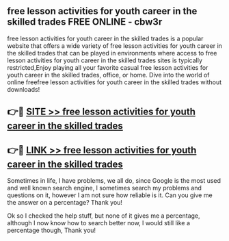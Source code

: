 ## free lesson activities for youth career in the skilled trades FREE ONLINE - cbw3r

free lesson activities for youth career in the skilled trades is a popular website that offers a wide variety of free lesson activities for youth career in the skilled trades that can be played in environments where access to free lesson activities for youth career in the skilled trades sites is typically restricted,Enjoy playing all your favorite casual free lesson activities for youth career in the skilled trades, office, or home. Dive into the world of online freefree lesson activities for youth career in the skilled trades without downloads!

## 👉🔴 [SITE >> free lesson activities for youth career in the skilled trades](http://news.freeplayer.one?title=free_lesson_activities_for_youth_career_in_the_skilled_trades&ref=FRRE)

## 👉🔴 [LINK >> free lesson activities for youth career in the skilled trades](http://news.freeplayer.one?title=free_lesson_activities_for_youth_career_in_the_skilled_trades&ref=FREE)

Sometimes in life, I have problems, we all do, since Google is the most used and well known search engine, I sometimes search my problems and questions on it, however I am not sure how reliable is it. Can you give me the answer on a percentage? Thank you!

Ok so I checked the help stuff, but none of it gives me a percentage, although I now know how to search better now, I would still like a percentage though, Thank you!